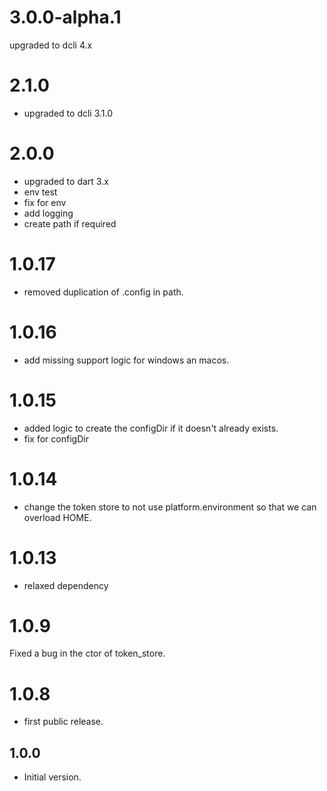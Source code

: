 # 3.0.0-alpha.1
upgraded to dcli 4.x
# 2.1.0
- upgraded to dcli 3.1.0

# 2.0.0
- upgraded to dart 3.x
- env test
- fix for env
- add logging
- create path if required

# 1.0.17
- removed duplication of .config in path.

# 1.0.16
- add missing support logic for windows an macos.

# 1.0.15
- added logic to create the configDir if it doesn't already exists.
- fix for configDir

# 1.0.14
- change the token store to not use platform.environment so that we can overload HOME.

# 1.0.13
- relaxed dependency

# 1.0.9
Fixed a bug in the ctor of token_store.
# 1.0.8
- first public release.

## 1.0.0

- Initial version.
